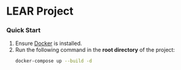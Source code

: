 # LEAR Project

### Quick Start
1. Ensure [Docker](https://www.docker.com/) is installed.
2. Run the following command in the **root directory** of the project:
   ```bash
   docker-compose up --build -d
  

